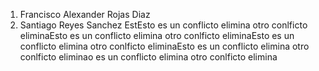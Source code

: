 1. Francisco Alexander Rojas Diaz
5. Santiago Reyes Sanchez 
EstEsto es un conflicto elimina
otro conlficto eliminaEsto es un conflicto elimina
otro conlficto eliminaEsto es un conflicto elimina
otro conlficto eliminaEsto es un conflicto elimina
otro conlficto eliminao es un conflicto elimina
otro conlficto elimina